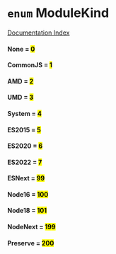 # `enum` ModuleKind

[Documentation Index](../README.md)

#### None = <mark>0</mark>



#### CommonJS = <mark>1</mark>



#### AMD = <mark>2</mark>



#### UMD = <mark>3</mark>



#### System = <mark>4</mark>



#### ES2015 = <mark>5</mark>



#### ES2020 = <mark>6</mark>



#### ES2022 = <mark>7</mark>



#### ESNext = <mark>99</mark>



#### Node16 = <mark>100</mark>



#### Node18 = <mark>101</mark>



#### NodeNext = <mark>199</mark>



#### Preserve = <mark>200</mark>




